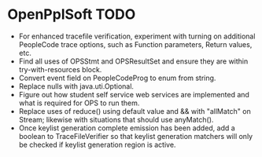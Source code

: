 # OpenPplSoft TODO

* For enhanced tracefile verification, experiment with turning on additional PeopleCode trace options, such as Function parameters, Return values, etc.
* Find all uses of OPSStmt and OPSResultSet and ensure they are within try-with-resources block.
* Convert event field on PeopleCodeProg to enum from string.
* Replace nulls with java.uti.Optional.
* Figure out how student self service web services are implemented and what is required for OPS to run them.
* Replace uses of reduce() using default value and && with "allMatch" on Stream; likewise with situations that should use anyMatch().
* Once keylist generation complete emission has been added, add a boolean to TraceFileVerifier so that keylist generation matchers will only be checked if keylist generation region is active.
